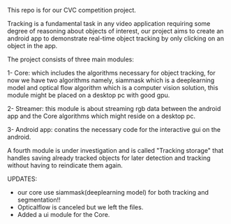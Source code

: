 This repo is for our CVC competition project.

Tracking is a fundamental task in any video application requiring some degree of reasoning about objects of interest, our project aims to create an android app to demonstrate real-time object tracking by only clicking on an object in the app.

The project consists of three main modules:

1- Core: which includes the algorithms necessary for object tracking, for now we have two algorithms namely, siammask which is a deeplearning model and optical flow algorithm which is a computer vision solution, this module might be placed on a desktop pc with good gpu.

2- Streamer: this module is about streaming rgb data between the android app and the Core algorithms which might reside on a desktop pc.

3- Android app: conatins the necessary code for the interactive gui on the android.

A fourth module is under investigation and is called "Tracking storage" that handles saving already tracked objects for later detection and tracking without having to reindicate them again.


UPDATES:
- our core use siammask(deeplearning model) for both tracking and segmentation!!
- Opticalflow is canceled but we left the files.
- Added a ui module for the Core.
